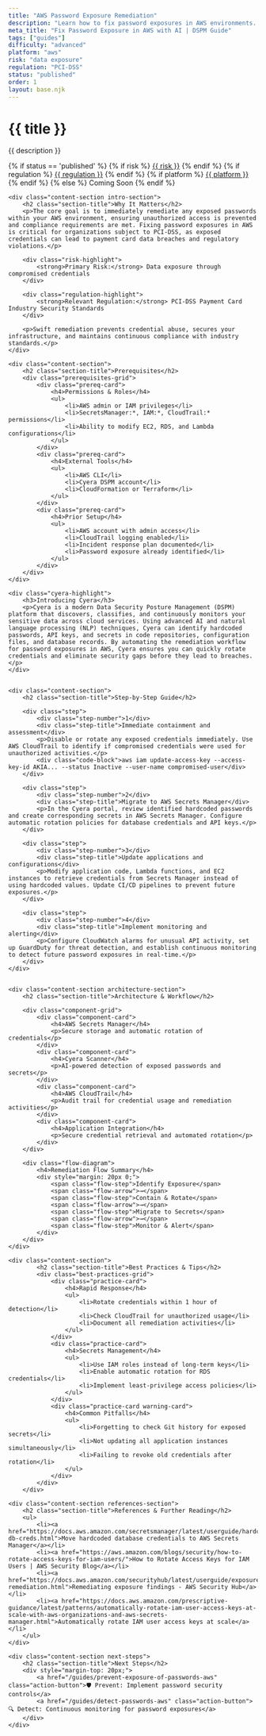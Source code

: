 ```yaml
---
title: "AWS Password Exposure Remediation"
description: "Learn how to fix password exposures in AWS environments. Follow step-by-step guidance for PCI-DSS compliance."
meta_title: "Fix Password Exposure in AWS with AI | DSPM Guide"
tags: ["guides"]
difficulty: "advanced"
platform: "aws"
risk: "data exposure"
regulation: "PCI-DSS"
status: "published"
order: 1
layout: base.njk
---
```


<div class="container">
    <div class="header">
        <h1>{{ title }}</h1>
        <p>{{ description }}</p>
        <div class="guide-tags-container">
			<div class="guide-tags-wrapper">
		    {% if status == 'published' %}
		        {% if risk %}
		        <a href="/risk/{{ risk | downcase | replace: ' ', '-' }}/" class="guide-tag risk">{{ risk }}</a>
		        {% endif %}
		        {% if regulation %}
		        <a href="/regulation/{{ regulation | downcase | replace: ' ', '-' }}/" class="guide-tag regulation">{{ regulation }}</a>
		        {% endif %}
		        {% if platform %}
		        <a href="/platforms/{{ platform | downcase | replace: ' ', '-' }}/" class="guide-tag platform">{{ platform }}</a>
		        {% endif %}
		    {% else %}
		        <span class="guide-tag coming-soon">Coming Soon</span>
		    {% endif %}
		</div>
		</div>
    </div>

    <div class="content-section intro-section">
        <h2 class="section-title">Why It Matters</h2>
        <p>The core goal is to immediately remediate any exposed passwords within your AWS environment, ensuring unauthorized access is prevented and compliance requirements are met. Fixing password exposures in AWS is critical for organizations subject to PCI-DSS, as exposed credentials can lead to payment card data breaches and regulatory violations.</p>
        
        <div class="risk-highlight">
            <strong>Primary Risk:</strong> Data exposure through compromised credentials
        </div>
        
        <div class="regulation-highlight">
            <strong>Relevant Regulation:</strong> PCI-DSS Payment Card Industry Security Standards
        </div>
        
        <p>Swift remediation prevents credential abuse, secures your infrastructure, and maintains continuous compliance with industry standards.</p>
    </div>

    <div class="content-section">
        <h2 class="section-title">Prerequisites</h2>
        <div class="prerequisites-grid">
            <div class="prereq-card">
                <h4>Permissions & Roles</h4>
                <ul>
                    <li>AWS admin or IAM privileges</li>
                    <li>SecretsManager:*, IAM:*, CloudTrail:* permissions</li>
                    <li>Ability to modify EC2, RDS, and Lambda configurations</li>
                </ul>
            </div>
            <div class="prereq-card">
                <h4>External Tools</h4>
                <ul>
                    <li>AWS CLI</li>
                    <li>Cyera DSPM account</li>
                    <li>CloudFormation or Terraform</li>
                </ul>
            </div>
            <div class="prereq-card">
                <h4>Prior Setup</h4>
                <ul>
                    <li>AWS account with admin access</li>
                    <li>CloudTrail logging enabled</li>
                    <li>Incident response plan documented</li>
                    <li>Password exposure already identified</li>
                </ul>
            </div>
        </div>
    </div>
	
    <div class="cyera-highlight">
        <h3>Introducing Cyera</h3>
        <p>Cyera is a modern Data Security Posture Management (DSPM) platform that discovers, classifies, and continuously monitors your sensitive data across cloud services. Using advanced AI and natural language processing (NLP) techniques, Cyera can identify hardcoded passwords, API keys, and secrets in code repositories, configuration files, and database records. By automating the remediation workflow for password exposures in AWS, Cyera ensures you can quickly rotate credentials and eliminate security gaps before they lead to breaches.</p>
    </div>
	

    <div class="content-section">
        <h2 class="section-title">Step-by-Step Guide</h2>
        
        <div class="step">
            <div class="step-number">1</div>
            <div class="step-title">Immediate containment and assessment</div>
            <p>Disable or rotate any exposed credentials immediately. Use AWS CloudTrail to identify if compromised credentials were used for unauthorized activities.</p>
            <div class="code-block">aws iam update-access-key --access-key-id AKIA... --status Inactive --user-name compromised-user</div>
        </div>

        <div class="step">
            <div class="step-number">2</div>
            <div class="step-title">Migrate to AWS Secrets Manager</div>
            <p>In the Cyera portal, review identified hardcoded passwords and create corresponding secrets in AWS Secrets Manager. Configure automatic rotation policies for database credentials and API keys.</p>
        </div>

        <div class="step">
            <div class="step-number">3</div>
            <div class="step-title">Update applications and configurations</div>
            <p>Modify application code, Lambda functions, and EC2 instances to retrieve credentials from Secrets Manager instead of using hardcoded values. Update CI/CD pipelines to prevent future exposures.</p>
        </div>

        <div class="step">
            <div class="step-number">4</div>
            <div class="step-title">Implement monitoring and alerting</div>
            <p>Configure CloudWatch alarms for unusual API activity, set up GuardDuty for threat detection, and establish continuous monitoring to detect future password exposures in real-time.</p>
        </div>
    </div>


    <div class="content-section architecture-section">
        <h2 class="section-title">Architecture & Workflow</h2>
        
        <div class="component-grid">
            <div class="component-card">
                <h4>AWS Secrets Manager</h4>
                <p>Secure storage and automatic rotation of credentials</p>
            </div>
            <div class="component-card">
                <h4>Cyera Scanner</h4>
                <p>AI-powered detection of exposed passwords and secrets</p>
            </div>
            <div class="component-card">
                <h4>AWS CloudTrail</h4>
                <p>Audit trail for credential usage and remediation activities</p>
            </div>
            <div class="component-card">
                <h4>Application Integration</h4>
                <p>Secure credential retrieval and automated rotation</p>
            </div>
        </div>

        <div class="flow-diagram">
            <h4>Remediation Flow Summary</h4>
            <div style="margin: 20px 0;">
                <span class="flow-step">Identify Exposure</span>
                <span class="flow-arrow">→</span>
                <span class="flow-step">Contain & Rotate</span>
                <span class="flow-arrow">→</span>
                <span class="flow-step">Migrate to Secrets</span>
                <span class="flow-arrow">→</span>
                <span class="flow-step">Monitor & Alert</span>
            </div>
        </div>
    </div>

	<div class="content-section">
	        <h2 class="section-title">Best Practices & Tips</h2>
	        <div class="best-practices-grid">
	            <div class="practice-card">
	                <h4>Rapid Response</h4>
	                <ul>
	                    <li>Rotate credentials within 1 hour of detection</li>
	                    <li>Check CloudTrail for unauthorized usage</li>
	                    <li>Document all remediation activities</li>
	                </ul>
	            </div>
	            <div class="practice-card">
	                <h4>Secrets Management</h4>
	                <ul>
	                    <li>Use IAM roles instead of long-term keys</li>
	                    <li>Enable automatic rotation for RDS credentials</li>
	                    <li>Implement least-privilege access policies</li>
	                </ul>
	            </div>
	            <div class="practice-card warning-card">
	                <h4>Common Pitfalls</h4>
	                <ul>
	                    <li>Forgetting to check Git history for exposed secrets</li>
	                    <li>Not updating all application instances simultaneously</li>
	                    <li>Failing to revoke old credentials after rotation</li>
	                </ul>
	            </div>
	        </div>
	    </div>

    <div class="content-section references-section">
        <h2 class="section-title">References & Further Reading</h2>
        <ul>
            <li><a href="https://docs.aws.amazon.com/secretsmanager/latest/userguide/hardcoded-db-creds.html">Move hardcoded database credentials to AWS Secrets Manager</a></li>
            <li><a href="https://aws.amazon.com/blogs/security/how-to-rotate-access-keys-for-iam-users/">How to Rotate Access Keys for IAM Users | AWS Security Blog</a></li>
            <li><a href="https://docs.aws.amazon.com/securityhub/latest/userguide/exposures-remediation.html">Remediating exposure findings - AWS Security Hub</a></li>
            <li><a href="https://docs.aws.amazon.com/prescriptive-guidance/latest/patterns/automatically-rotate-iam-user-access-keys-at-scale-with-aws-organizations-and-aws-secrets-manager.html">Automatically rotate IAM user access keys at scale</a></li>
        </ul>
    </div>

    <div class="content-section next-steps">
        <h2 class="section-title">Next Steps</h2>
        <div style="margin-top: 20px;">
            <a href="/guides/prevent-exposure-of-passwords-aws" class="action-button">🛡️ Prevent: Implement password security controls</a>
            <a href="/guides/detect-passwords-aws" class="action-button">🔍 Detect: Continuous monitoring for password exposures</a>
        </div>
    </div>
</div>